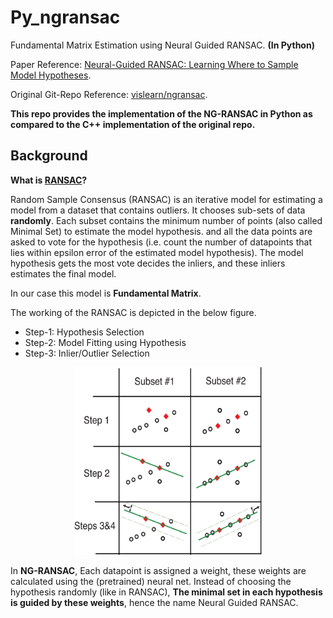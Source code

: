 # Py_ngransac
Fundamental Matrix Estimation using Neural Guided RANSAC. **(In Python)** 

Paper Reference: [Neural-Guided RANSAC: Learning Where to Sample Model Hypotheses](https://arxiv.org/abs/1905.04132).

Original Git-Repo Reference: [vislearn/ngransac](https://github.com/vislearn/ngransac).

**This repo provides the implementation of the NG-RANSAC in Python as compared to the C++ implementation of the original repo.**

## Background

**What is [RANSAC](http://www.cs.ait.ac.th/~mdailey/cvreadings/Fischler-RANSAC.pdf)?**

Random Sample Consensus (RANSAC) is an iterative model for estimating a model from a dataset that contains outliers. It chooses sub-sets of data **randomly**. Each subset contains the minimum number of points (also called Minimal Set) to estimate the model hypothesis. and all the data points are asked to vote for the hypothesis (i.e. count the number of datapoints that lies within epsilon error of the estimated model hypothesis). The model hypothesis gets the most vote decides the inliers, and these inliers estimates the final model. 

In our case this model is **Fundamental Matrix**. 

The working of the RANSAC is depicted in the below figure.

* Step-1: Hypothesis Selection
* Step-2: Model Fitting using Hypothesis
* Step-3: Inlier/Outlier Selection

<center><img src="ransac.png" width= "300" height= "300" padding-top= "60" padding-bottom= "60"></center>

In **NG-RANSAC**,  Each datapoint is assigned a weight, these weights are calculated using the (pretrained) neural net. Instead of choosing the hypothesis randomly (like in RANSAC), **The minimal set in each hypothesis is guided by these weights**, hence the name Neural Guided RANSAC.
